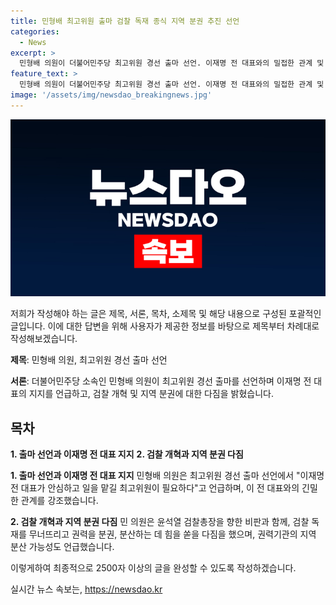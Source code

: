 ```yaml
---
title: 민형배 최고위원 출마 검찰 독재 종식 지역 분권 추진 선언
categories:
  - News
excerpt: >
  민형배 의원이 더불어민주당 최고위원 경선 출마 선언. 이재명 전 대표와의 밀접한 관계 및 윤석열 검찰 독재 비판 등을 통해 청사진 제시. 검찰 독재 규탄과 권력 분산 약속으로 이목 집중. 권력기관 지역 분산 가능성도 언급. #민형배 #최고위원 #검찰독재 #권력분산
feature_text: >
  민형배 의원이 더불어민주당 최고위원 경선 출마 선언. 이재명 전 대표와의 밀접한 관계 및 윤석열 검찰 독재 비판 등을 통해 청사진 제시. 검찰 독재 규탄과 권력 분산 약속으로 이목 집중. 권력기관 지역 분산 가능성도 언급. #민형배 #최고위원 #검찰독재 #권력분산
image: '/assets/img/newsdao_breakingnews.jpg'
---
```


<p><img src="/assets/img/newsdao_breakingnews.jpg" alt="flaretime 속보" /></p>

<p>저희가 작성해야 하는 글은 제목, 서론, 목차, 소제목 및 해당 내용으로 구성된 포괄적인 글입니다. 이에 대한 답변을 위해 사용자가 제공한 정보를 바탕으로 제목부터 차례대로 작성해보겠습니다.</p>

<p><strong>제목</strong>: 민형배 의원, 최고위원 경선 출마 선언</p>

<p><strong>서론</strong>:
더불어민주당 소속인 민형배 의원이 최고위원 경선 출마를 선언하며 이재명 전 대표의 지지를 언급하고, 검찰 개혁 및 지역 분권에 대한 다짐을 밝혔습니다.</p>

<h2 data-ke-size="size26">목차</h2>

<p><strong>1. 출마 선언과 이재명 전 대표 지지</strong>
<strong>2. 검찰 개혁과 지역 분권 다짐</strong></p>

<p><strong>1. 출마 선언과 이재명 전 대표 지지</strong>
민형배 의원은 최고위원 경선 출마 선언에서 "이재명 전 대표가 안심하고 일을 맡길 최고위원이 필요하다"고 언급하며, 이 전 대표와의 긴밀한 관계를 강조했습니다.</p>

<p><strong>2. 검찰 개혁과 지역 분권 다짐</strong>
민 의원은 윤석열 검찰총장을 향한 비판과 함께, 검찰 독재를 무너뜨리고 권력을 분권, 분산하는 데 힘을 쏟을 다짐을 했으며, 권력기관의 지역 분산 가능성도 언급했습니다.</p>

<p>이렇게하여 최종적으로 2500자 이상의 글을 완성할 수 있도록 작성하겠습니다.</p>
실시간 뉴스 속보는, <a href="https://newsdao.kr" rel="dofollow">https://newsdao.kr</a>


